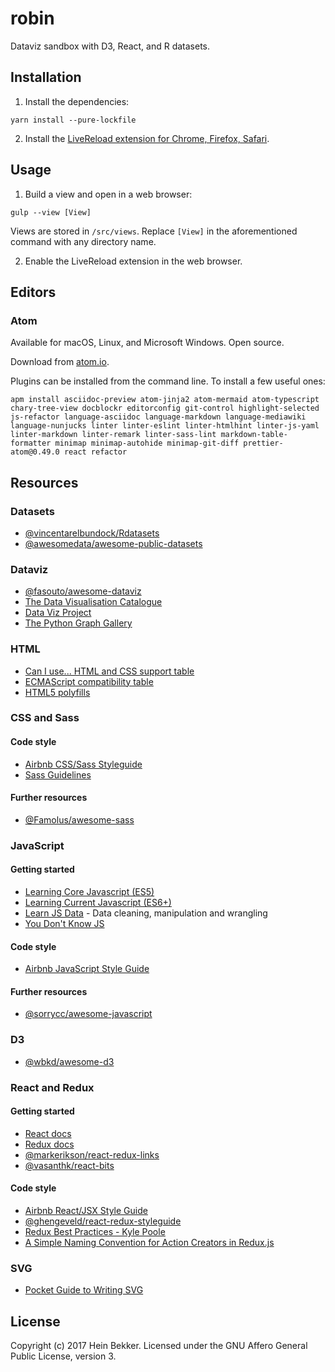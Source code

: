 # robin

Dataviz sandbox with D3, React, and R datasets.

## Installation

1. Install the dependencies:

  ```
  yarn install --pure-lockfile
  ```

2. Install the [LiveReload extension for Chrome, Firefox, Safari](http://livereload.com/extensions).

## Usage

1. Build a view and open in a web browser:

  ```
  gulp --view [View]
  ```

  Views are stored in `/src/views`. Replace `[View]` in the aforementioned command with any directory name.

2. Enable the LiveReload extension in the web browser.

## Editors

### Atom

Available for macOS, Linux, and Microsoft Windows. Open source.

Download from [atom.io](https://atom.io).

Plugins can be installed from the command line. To install a few useful ones:

  ```
  apm install asciidoc-preview atom-jinja2 atom-mermaid atom-typescript chary-tree-view docblockr editorconfig git-control highlight-selected js-refactor language-asciidoc language-markdown language-mediawiki language-nunjucks linter linter-eslint linter-htmlhint linter-js-yaml linter-markdown linter-remark linter-sass-lint markdown-table-formatter minimap minimap-autohide minimap-git-diff prettier-atom@0.49.0 react refactor
  ```

## Resources

### Datasets

* [@vincentarelbundock/Rdatasets](https://github.com/vincentarelbundock/Rdatasets)
* [@awesomedata/awesome-public-datasets](https://github.com/awesomedata/awesome-public-datasets)

### Dataviz

* [@fasouto/awesome-dataviz](https://github.com/fasouto/awesome-dataviz)
* [The Data Visualisation Catalogue](https://datavizcatalogue.com/)
* [Data Viz Project](http://datavizproject.com/)
* [The Python Graph Gallery](https://python-graph-gallery.com/)

### HTML

* [Can I use... HTML and CSS support table](https://caniuse.com)
* [ECMAScript compatibility table](https://kangax.github.io/compat-table)
* [HTML5 polyfills](https://github.com/Modernizr/Modernizr/wiki/HTML5-Cross-Browser-Polyfills)

### CSS and Sass

#### Code style

* [Airbnb CSS/Sass Styleguide](https://github.com/airbnb/css)
* [Sass Guidelines](https://sass-guidelin.es/)

#### Further resources

* [@Famolus/awesome-sass](https://github.com/Famolus/awesome-sass)

### JavaScript

#### Getting started

* [Learning Core Javascript (ES5)](https://github.com/markerikson/react-redux-links#learning-core-javascript-es5)
* [Learning Current Javascript (ES6+)](https://github.com/markerikson/react-redux-links#learning-current-javascript-es6)
* [Learn JS Data](http://learnjsdata.com/) - Data cleaning, manipulation and wrangling
* [You Don't Know JS](https://github.com/getify/You-Dont-Know-JS#titles)

#### Code style

* [Airbnb JavaScript Style Guide](https://github.com/airbnb/javascript)

#### Further resources

* [@sorrycc/awesome-javascript](https://github.com/sorrycc/awesome-javascript)

### D3

* [@wbkd/awesome-d3](https://github.com/wbkd/awesome-d3)

### React and Redux

#### Getting started

* [React docs](https://reactjs.org/docs)
* [Redux docs](http://redux.js.org)
* [@markerikson/react-redux-links](https://github.com/markerikson/react-redux-links)
* [@vasanthk/react-bits](https://github.com/vasanthk/react-bits)

#### Code style

* [Airbnb React/JSX Style Guide](https://github.com/airbnb/javascript/tree/master/react)
* [@ghengeveld/react-redux-styleguide](https://github.com/ghengeveld/react-redux-styleguide)
* [Redux Best Practices - Kyle Poole](https://medium.com/@kylpo/redux-best-practices-eef55a20cc72)
* [A Simple Naming Convention for Action Creators in Redux.js](https://decembersoft.com/posts/a-simple-naming-convention-for-action-creators-in-redux-js)

### SVG

* [Pocket Guide to Writing SVG](http://svgpocketguide.com/)

## License

Copyright (c) 2017 Hein Bekker. Licensed under the GNU Affero General Public License, version 3.
